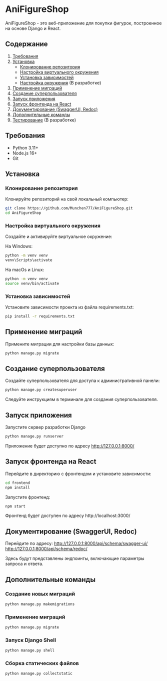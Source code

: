 # AniFigureShop

AniFigureShop - это веб-приложение для покупки фигурок, построенное на основе Django и React.

## Содержание

1. [Требования](#требования)
2. [Установка](#установка)
    - [Клонирование репозитория](#клонирование-репозитория)
    - [Настройка виртуального окружения](#настройка-виртуального-окружения)
    - [Установка зависимостей](#установка-зависимостей)
    - [Настройка окружения](#настройка-окружения) (В разработке)
3. [Применение миграций](#применение-миграций)
4. [Создание суперпользователя](#создание-суперпользователя)
5. [Запуск приложения](#запуск-приложения)
6. [Запуск фронтенда на React](#запуск-фронтенда-на-react)
7. [Документирование (SwaggerUI, Redoc)](#документирование)
8. [Дополнительные команды](#дополнительные-команды)
9. [Тестирование](#тестирование)  (В разработке)

## Требования

- Python 3.11+
- Node.js 16+
- Git

## Установка

### Клонирование репозитория

Клонируйте репозиторий на свой локальный компьютер:

```bash
git clone https://github.com/Munchen777/AniFigureShop.git
cd AniFigureShop
```

### Настройка виртуального окружения

Создайте и активируйте виртуальное окружение:

На Windows:

```bash
python -m venv venv
venv\Scripts\activate
```

На macOs и Linux:

```bash
python -m venv venv
source venv/bin/activate
```

### Установка зависимостей

Установите зависимости проекта из файла requirements.txt:

```bash
pip install -r requirements.txt
```

## Применение миграций

Примените миграции для настройки базы данных:

```bash
python manage.py migrate
```

## Создание суперпользователя

Создайте суперпользователя для доступа к административной панели:

```bash
python manage.py createsuperuser
```

Следуйте инструкциям в терминале для создания суперпользователя.

## Запуск приложения

Запустите сервер разработки Django

```bash
python manage.py runserver
```

Приложение будет доступно по адресу http://127.0.0.1:8000/

## Запуск фронтенда на React

Перейдите в директорию с фронтендом и установите зависимости:

```bash
cd frontend
npm install
```

Запустите фронтенд:

```bash
npm start
```

Фронтенд будет доступен по адресу http://localhost:3000/

## Документирование (SwaggerUI, Redoc)

Перейдите по адресу:
http://127.0.0.1:8000/api/schema/swagger-ui/
http://127.0.0.1:8000/api/schema/redoc/

Здесь будут представлены эндпоинты, включающие параметры запроса и ответа.

## Дополнительные команды

### Создание новых миграций

```bash
python manage.py makemigrations
```

### Применение миграций

```bash
python manage.py migrate
```

### Запуск Django Shell

```bash
python manage.py shell
```

### Сборка статических файлов

```bash
python manage.py collectstatic
```
